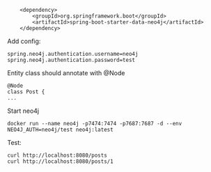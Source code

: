 
        <dependency>
            <groupId>org.springframework.boot</groupId>
            <artifactId>spring-boot-starter-data-neo4j</artifactId>
        </dependency>
        
Add config:

    spring.neo4j.authentication.username=neo4j
    spring.neo4j.authentication.password=test

Entity class should annotate with @Node

    @Node
    class Post {
    ...
    
Start neo4j

    docker run --name neo4j -p7474:7474 -p7687:7687 -d --env NEO4J_AUTH=neo4j/test neo4j:latest

Test:

    curl http://localhost:8080/posts
    curl http://localhost:8080/posts/1